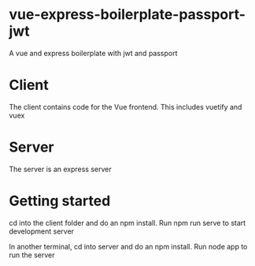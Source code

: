 # vue-express-boilerplate-passport-jwt
A vue and express boilerplate with jwt and passport

# Client
The client contains code for the Vue frontend. This includes vuetify and vuex

# Server
The server is an express server

# Getting started
cd into the client folder and do an npm install.
Run npm run serve to start development server

In another terminal, cd into server and do an npm install.
Run node app to run the server
